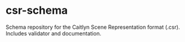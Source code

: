 # csr-schema
Schema repository for the Caitlyn Scene Representation format (.csr). Includes validator and documentation.
